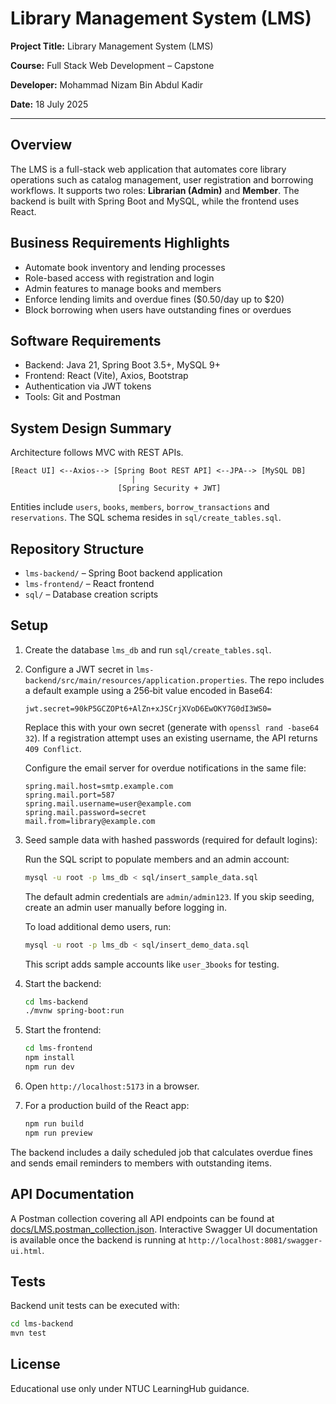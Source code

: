 # Library Management System (LMS)

**Project Title:** Library Management System (LMS)

**Course:** Full Stack Web Development – Capstone

**Developer:** Mohammad Nizam Bin Abdul Kadir

**Date:** 18 July 2025

---

## Overview
The LMS is a full-stack web application that automates core library operations such as catalog management, user registration and borrowing workflows. It supports two roles: **Librarian (Admin)** and **Member**. The backend is built with Spring Boot and MySQL, while the frontend uses React.

## Business Requirements Highlights
- Automate book inventory and lending processes
- Role-based access with registration and login
- Admin features to manage books and members
- Enforce lending limits and overdue fines ($0.50/day up to $20)
- Block borrowing when users have outstanding fines or overdues

## Software Requirements
- Backend: Java 21, Spring Boot 3.5+, MySQL 9+
- Frontend: React (Vite), Axios, Bootstrap
- Authentication via JWT tokens
- Tools: Git and Postman

## System Design Summary
Architecture follows MVC with REST APIs.

```
[React UI] <--Axios--> [Spring Boot REST API] <--JPA--> [MySQL DB]
                           |
                        [Spring Security + JWT]
```

Entities include `users`, `books`, `members`, `borrow_transactions` and `reservations`. The SQL schema resides in `sql/create_tables.sql`.

## Repository Structure
- `lms-backend/` – Spring Boot backend application
- `lms-frontend/` – React frontend
- `sql/` – Database creation scripts

## Setup
1. Create the database `lms_db` and run `sql/create_tables.sql`.
2. Configure a JWT secret in `lms-backend/src/main/resources/application.properties`.
   The repo includes a default example using a 256‑bit value encoded in Base64:
   ```properties
   jwt.secret=90kP5GCZOPt6+AlZn+xJSCrjXVoD6EwOKY7G0dI3WS0=
   ```
   Replace this with your own secret (generate with `openssl rand -base64 32`).
   If a registration attempt uses an existing username, the API returns `409 Conflict`.
   
   Configure the email server for overdue notifications in the same file:
   ```properties
   spring.mail.host=smtp.example.com
   spring.mail.port=587
   spring.mail.username=user@example.com
   spring.mail.password=secret
   mail.from=library@example.com
   ```

3. Seed sample data with hashed passwords (required for default logins):

   Run the SQL script to populate members and an admin account:
   ```bash
   mysql -u root -p lms_db < sql/insert_sample_data.sql
   ```
   The default admin credentials are `admin/admin123`. If you skip seeding,
   create an admin user manually before logging in.

   To load additional demo users, run:
   ```bash
   mysql -u root -p lms_db < sql/insert_demo_data.sql
   ```
   This script adds sample accounts like `user_3books` for testing.
4. Start the backend:
   ```bash
   cd lms-backend
   ./mvnw spring-boot:run
   ```
5. Start the frontend:
   ```bash
   cd lms-frontend
   npm install
   npm run dev
   ```
6. Open `http://localhost:5173` in a browser.
7. For a production build of the React app:
   ```bash
   npm run build
   npm run preview
   ```

The backend includes a daily scheduled job that calculates overdue fines and
sends email reminders to members with outstanding items.

## API Documentation

A Postman collection covering all API endpoints can be found at
[docs/LMS.postman_collection.json](docs/LMS.postman_collection.json).
Interactive Swagger UI documentation is available once the backend is running at
`http://localhost:8081/swagger-ui.html`.

## Tests
Backend unit tests can be executed with:
```bash
cd lms-backend
mvn test
```

## License
Educational use only under NTUC LearningHub guidance.
